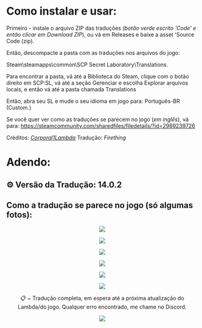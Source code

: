 # Como instalar e usar:

Primeiro - instale o arquivo ZIP das traduções (*botão verde escrito 'Code' e então clicar em Download ZIP*), ou vá em Releases e baixe a asset 'Source Code (zip).

Então, descompacte a pasta com as traduções nos arquivos do jogo:

Steam\steamapps\common\SCP Secret Laboratory\Translations.


Para encontrar a pasta, vá até a Biblioteca do Steam, clique com o botão direito em SCP:SL, vá até a seção Gerenciar e escolha Explorar arquivos locais, e então vá até a pasta chamada Translations

Então, abra seu SL e mude o seu idioma em jogo para: Português-BR (Custom.)


Se você quer ver como as traduções se parecem no jogo (*em inglês*), vá para: https://steamcommunity.com/sharedfiles/filedetails/?id=2989239726

Créditos: [*Corporal1Lambda*](https://github.com/Corporal1Lambda)
Tradução: *Firething*

# Adendo:
## ⚙️ Versão da Tradução: 14.0.2
## Como a tradução se parece no jogo (só algumas fotos):
<p align="center">
   <img src="https://media.discordapp.net/attachments/1293781332274581578/1344628912541667429/image.png?ex=67e684c2&is=67e53342&hm=9818b974cc2670752dc4d73de16478d2997435722996a1ef07d5a8dbd58e62f6&=&format=webp&quality=lossless&width=1523&height=813" />
</p>
<p align="center">
   <img src="https://media.discordapp.net/attachments/1293781332274581578/1344629308143964201/image.png?ex=67e68521&is=67e533a1&hm=90e89519770a2b145bb3d9dac70c78b6f1f71939bde130550118693382efbddb&=&format=webp&quality=lossless&width=1445&height=813" />
</p>
<p align="center">
   <img src="https://media.discordapp.net/attachments/1293781332274581578/1344629751825961002/image.png?ex=67e6858a&is=67e5340a&hm=539ea46958eb4c4424476327fc9d2ec195c52840ca4ac8fe93fdbd635898a5d2&=&format=webp&quality=lossless&width=1523&height=813" />
</p>
<p align="center">
   <img src="https://media.discordapp.net/attachments/1293781332274581578/1344630558130573334/image.png?ex=67e6864b&is=67e534cb&hm=4d4c6ac0a10b5184f1c8f0aeb5d8caf1cbbc5ea1036cf7605667a6104ac4c21e&=&format=webp&quality=lossless&width=1445&height=813" />
</p>
<p align="center">
   <img src="https://media.discordapp.net/attachments/1293781332274581578/1344631752588525638/image.png?ex=67e68767&is=67e535e7&hm=3afa1aad494c63003b7c0930dcf978944d915aa66e601388bae6e3a976033887&=&format=webp&quality=lossless&width=1445&height=813" />
</p>
<p align="center">
   <img src="https://cdn.discordapp.com/attachments/1293781332274581578/1344632725885292544/image.png?ex=67e6884f&is=67e536cf&hm=569770788726c159f00ada34521bf04aab602a53c821560c398f3e4bf5c2a871&" />
</p>

<p align="center"> 
📋 ~ Tradução completa, em espera até a próxima atualização do Lambda/do jogo. Qualquer erro encontrado, me chame no Discord.
</p>

<p align="center">
   <img src="https://media.discordapp.net/attachments/1192651847996018818/1343356161503526934/grillby_sit.gif?ex=67e680ab&is=67e52f2b&hm=6a3c7e8322e0bfcb511b7fd8bb1602efaa55fc3bdc6e49ed5839bc78db050437&=&width=446&height=506" />
</p>
